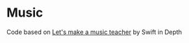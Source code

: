 # Music

Code based on [Let's make a music teacher](https://swiftindepth.com/articles/lets-make-a-music-teacher-1/index.html) by Swift in Depth

